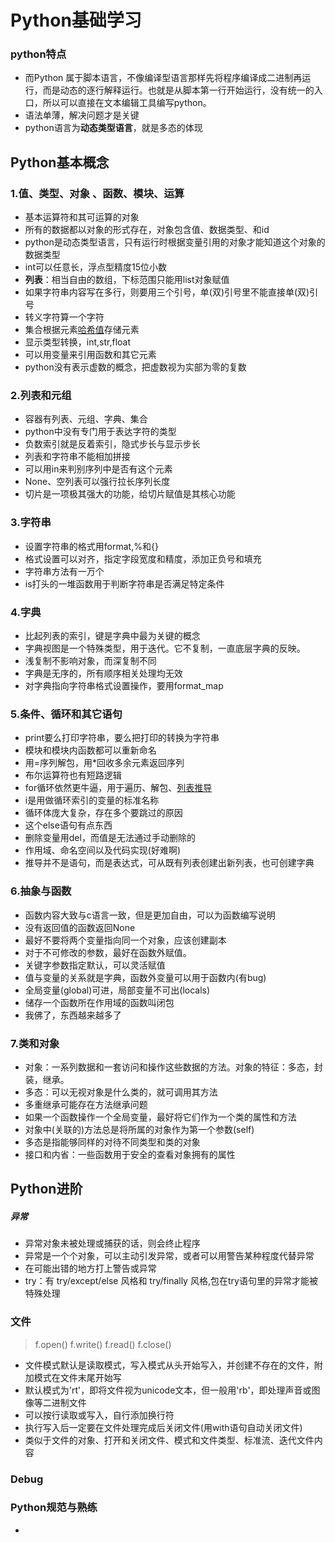 # Python基础学习

### python特点

*  而Python 属于脚本语言，不像编译型语言那样先将程序编译成二进制再运行，而是动态的逐行解释运行。也就是从脚本第一行开始运行，没有统一的入口，所以可以直接在文本编辑工具编写python。 
* 语法单薄，解决问题才是关键
* python语言为**动态类型语言**，就是多态的体现

## Python基本概念

### 1.值、类型、对象 、函数、模块、运算

* 基本运算符和其可运算的对象
* 所有的数据都以对象的形式存在，对象包含值、数据类型、和id
* python是动态类型语言，只有运行时根据变量引用的对象才能知道这个对象的数据类型
* int可以任意长，浮点型精度15位小数
* **列表**：相当自由的数组，下标范围只能用list对象赋值
* 如果字符串内容写在多行，则要用三个引号，单(双)引号里不能直接单(双)引号
* 转义字符算一个字符
* 集合根据元素[哈希值](什么玩意儿？)存储元素
* 显示类型转换，int,str,float
* 可以用变量来引用函数和其它元素
* python没有表示虚数的概念，把虚数视为实部为零的复数

### 2.列表和元组

* 容器有列表、元组、字典、集合
* python中没有专门用于表达字符的类型
* 负数索引就是反着索引，隐式步长与显示步长
* 列表和字符串不能相加拼接
* 可以用in来判别序列中是否有这个元素
* None、空列表可以强行拉长序列长度
* 切片是一项极其强大的功能，给切片赋值是其核心功能

### 3.字符串

* 设置字符串的格式用format,%和{}
* 格式设置可以对齐，指定字段宽度和精度，添加正负号和填充
* 字符串方法有一万个
* is打头的一堆函数用于判断字符串是否满足特定条件

### 4.字典

* 比起列表的索引，键是字典中最为关键的概念
* 字典视图是一个特殊类型，用于迭代。它不复制，一直底层字典的反映。
* 浅复制不影响对象，而深复制不同
* 字典是无序的，所有顺序相关处理均无效
* 对字典指向字符串格式设置操作，要用format_map

### 5.条件、循环和其它语句

* print要么打印字符串，要么把打印的转换为字符串
* 模块和模块内函数都可以重新命名
* 用=序列解包，用*回收多余元素返回序列
* 布尔运算符也有短路逻辑
* for循环依然更牛逼，用于遍历、解包、[列表推导](完全看不懂)
* i是用做循环索引的变量的标准名称
* 循环体庞大复杂，存在多个要跳过的原因
* 这个else语句有点东西
* 删除变量用del，而值是无法通过手动删除的
* 作用域、命名空间以及代码实现(好难啊)
* 推导并不是语句，而是表达式，可从既有列表创建出新列表，也可创建字典

### 6.抽象与函数

* 函数内容大致与c语言一致，但是更加自由，可以为函数编写说明
* 没有返回值的函数返回None
* 最好不要将两个变量指向同一个对象，应该创建副本
* 对于不可修改的参数，最好在函数外赋值。
* 关键字参数指定默认，可以灵活赋值
* 值与变量的关系就是字典，函数外变量可以用于函数内(有bug)
* 全局变量(global)可进，局部变量不可出(locals)
* 储存一个函数所在作用域的函数叫闭包
* 我佛了，东西越来越多了

### 7.类和对象

* 对象：一系列数据和一套访问和操作这些数据的方法。对象的特征：多态，封装，继承。
* 多态：可以无视对象是什么类的，就可调用其方法
* 多重继承可能存在方法继承问题
* 如果一个函数操作一个全局变量，最好将它们作为一个类的属性和方法
* 对象中(关联的)方法总是将所属的对象作为第一个参数(self)
* 多态是指能够同样的对待不同类型和类的对象
* 接口和内省：一些函数用于安全的查看对象拥有的属性

## Python进阶

##### 异常

* 异常对象未被处理或捕获的话，则会终止程序
* 异常是一个个对象，可以主动引发异常，或者可以用警告某种程度代替异常
* 在可能出错的地方打上警告或异常
* try：有 try/except/else 风格和 try/finally 风格,包在try语句里的异常才能被特殊处理

### 文件

> f.open()		f.write()		f.read()		f.close()

* 文件模式默认是读取模式，写入模式从头开始写入，并创建不存在的文件，附加模式在文件末尾开始写
* 默认模式为'rt'，即将文件视为unicode文本，但一般用'rb'，即处理声音或图像等二进制文件
* 可以按行读取或写入，自行添加换行符
* 执行写入后一定要在文件处理完成后关闭文件(用with语句自动关闭文件)
* 类似于文件的对象、打开和关闭文件、模式和文件类型、标准流、迭代文件内容

### Debug



### Python规范与熟练

* 